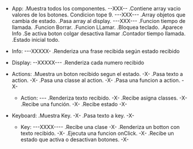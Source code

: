 - App:
  .Muestra todos los componentes. --XXX--
  .Contiene array vacio valores de los botones. Condicion tope 9. ---XXX---
  .Array objetos que cambia de estado.
  .Pasa array al display. ---XXX---
  .Funcion tiempo de llamada.
  .Funcion Borrar.
  .Funcion LLamar.
  .Bloquea teclado.
  .Aparece Info
  .Se activa boton colgar desactiva llamar
  .Contador tiempo llamada.
  .Estado inicial todo.

- Info: ---XXXXX-
  .Renderiza una frase recibida según estado recibido

- Display: --XXXXX---
  .Renderiza cada numero recibido

- Actions:
  .Muestra un boton recibido segun el estado. -X-
  .Pasa texto a action. -X-
  .Pasa una classe al action. -X-
  .Pasa una funcion a action. -X-

  - Action: ---
    .Renderiza texto recibido. -X-
    .Recibe asigna classes. -X-
    .Recibe una función. -X-
    .Recibe estado -X-

- Keyboard:
  .Muestra Key. -X-
  .Pasa texto a key. -X-

  - Key: ---XXXX----
    .Recibe una clase -X-
    .Renderiza un botton con texto recibido. -X-
    .Ejecuta una funcion onClick. -X-
    .Recibe un estado que activa o desactivan botones. -X-

